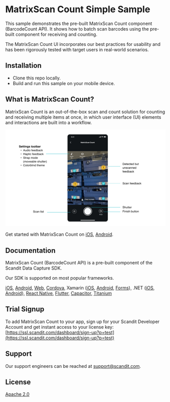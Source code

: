 # MatrixScan Count Simple Sample

This sample demonstrates the pre-built MatrixScan Count component (BarcodeCount API). It shows how to batch scan barcodes using the pre-built component for receiving and counting.

The MatrixScan Count UI incorporates our best practices for usability and has been rigorously tested with target users in real-world scenarios.


## Installation

- Clone this repo locally.
- Build and run this sample on your mobile device.

## What is MatrixScan Count?

MatrixScan Count is an out-of-the-box scan and count solution for counting and receiving multiple items at once, in which user interface (UI) elements and interactions are built into a workflow.

![MSCount%20-%20iOS.png](https://github.com/Scandit/.github/blob/main/images/MSCount%20-%20iOS.png)

Get started with MatrixScan Count on [iOS](https://docs.scandit.com/data-capture-sdk/ios/get-started-matrixscan.html), [Android](https://docs.scandit.com/data-capture-sdk/android/get-started-matrixscan.html).

## Documentation

MatrixScan Count (BarcodeCount API) is a pre-built component of the Scandit Data Capture SDK.

Our SDK is supported on most popular frameworks.

[iOS](https://docs.scandit.com/data-capture-sdk/ios/index.html), [Android,](https://docs.scandit.com/data-capture-sdk/android/index.html) [Web](https://docs.scandit.com/data-capture-sdk/web/index.html), [Cordova](https://docs.scandit.com/data-capture-sdk/cordova/index.html), Xamarin ([iOS](https://docs.scandit.com/data-capture-sdk/xamarin.ios/index.html), [Android](https://docs.scandit.com/data-capture-sdk/xamarin.android/index.html), [Forms](https://docs.scandit.com/data-capture-sdk/xamarin.forms/index.html)), .NET ([iOS](https://docs.scandit.com/data-capture-sdk/dotnet.ios/index.html), [Android](https://docs.scandit.com/data-capture-sdk/dotnet.android/index.html)), [React Native](https://docs.scandit.com/data-capture-sdk/react-native/index.html), [Flutter,](https://docs.scandit.com/data-capture-sdk/flutter/index.html) [Capacitor,](https://docs.scandit.com/data-capture-sdk/capacitor/index.html) [Titanium](https://docs.scandit.com/data-capture-sdk/titanium/index.html)

## Trial Signup

To add MatrixScan Count to your app, sign up for your Scandit Developer Account  and get instant access to your license key: [https://ssl.scandit.com/dashboard/sign-up?p=test](https://ssl.scandit.com/dashboard/sign-up?p=test)

## Support

Our support engineers can be reached at [support@scandit.com](mailto:support@scandit.com).

## License

[Apache 2.0](http://www.apache.org/licenses/LICENSE-2.0)
